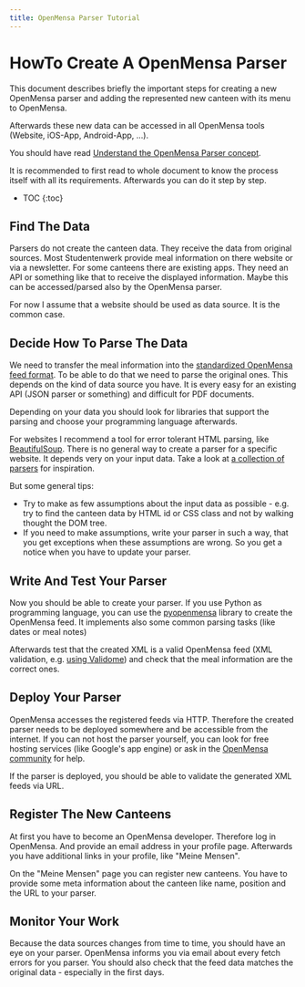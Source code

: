 ```yaml
---
title: OpenMensa Parser Tutorial
---
```


# HowTo Create A OpenMensa Parser

This document describes briefly the important steps for creating a new OpenMensa parser and adding the represented new canteen with its menu to OpenMensa.

Afterwards these new data can be accessed in all OpenMensa tools (Website, iOS-App, Android-App, ...).

You should have read [Understand the OpenMensa Parser concept](../understand/).

It is recommended to first read to whole document to know the process itself with all its requirements. Afterwards you can do it step by step.

* TOC
{:toc}


## Find The Data

Parsers do not create the canteen data. They receive the data from original sources. Most Studentenwerk provide meal information on there website or via a newsletter. For some canteens there are existing apps. They need an API or something like that to receive the displayed information. Maybe this can be accessed/parsed also by the OpenMensa parser.

For now I assume that a website should be used as data source. It is the common case.


## Decide How To Parse The Data

We need to transfer the meal information into the [standardized OpenMensa feed format](/feed/v2). To be able to do that we need to parse the original ones. This depends on the kind of data source you have. It is every easy for an existing API (JSON parser or something) and difficult for PDF documents.

Depending on your data you should look for libraries that support the parsing and choose your programming language afterwards.

For websites I recommend a tool for error tolerant HTML parsing, like [BeautifulSoup][BS4]. There is no general way to create a parser for a specific website. It depends very on your input data. Take a look at [a collection of parsers][om-parsers] for inspiration.

But some general tips:

* Try to make as few assumptions about the input data as possible - e.g. try to find the canteen data by HTML id or CSS class and not by walking thought the DOM tree.
* If you need to make assumptions, write your parser in such a way, that you get exceptions when these assumptions are wrong. So you get a notice when you have to update your parser.


## Write And Test Your Parser

Now you should be able to create your parser. If you use Python as programming language, you can use the [pyopenmensa][pyom-doc] library to create the OpenMensa feed. It implements also some common parsing tasks (like dates or meal notes)

Afterwards test that the created XML is a valid OpenMensa feed (XML validation, e.g. [using Validome][validome-xml]) and check that the meal information are the correct ones.


## Deploy Your Parser

OpenMensa accesses the registered feeds via HTTP. Therefore the created parser needs to be deployed somewhere and be accessible from the internet. If you can not host the parser yourself, you can look for free hosting services (like Google's app engine) or ask in the [OpenMensa community][om-contact] for help.

If the parser is deployed, you should be able to validate the generated XML feeds via URL.


## Register The New Canteens

At first you have to become an OpenMensa developer. Therefore log in OpenMensa. And provide an email address in your profile page. Afterwards you have additional links in your profile, like "Meine Mensen".

On the "Meine Mensen" page you can register new canteens. You have to provide some meta information about the canteen like name, position and the URL to your
parser.


## Monitor Your Work

Because the data sources changes from time to time, you should have an eye on your parser. OpenMensa informs you via email about every fetch errors for you parser. You should also check that the feed data matches the original data - especially in the first days.


[BS4]: http://www.crummy.com/software/BeautifulSoup/
[om-parsers]: https://github.com/mswart/openmensa-parsers
[validome-xml]: http://www.validome.org/xml/validate/
[pyom]: https://github.com/mswart/pyopenmensa
[pyom-doc]: http://pyom.devtation.de
[om-contact]: http://openmensa.org
